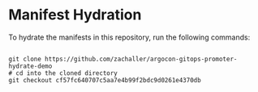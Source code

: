 
# Manifest Hydration

To hydrate the manifests in this repository, run the following commands:

```shell

git clone https://github.com/zachaller/argocon-gitops-promoter-hydrate-demo
# cd into the cloned directory
git checkout cf57fc640707c5aa7e4b99f2bdc9d0261e4370db
```